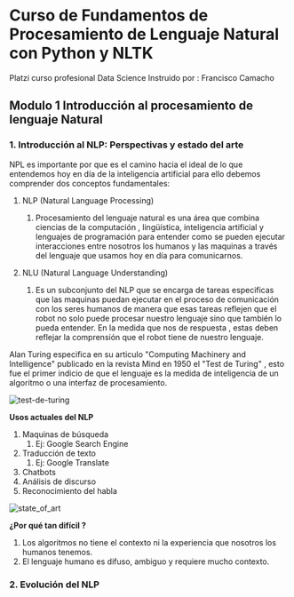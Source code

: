# Curso de Fundamentos de Procesamiento de Lenguaje Natural con Python y NLTK
Platzi curso profesional Data Science Instruido por : Francisco Camacho

## Modulo 1 Introducción al procesamiento de lenguaje Natural

### 1. Introducción al NLP: Perspectivas y estado del arte
NPL es importante por que es el camino hacia el ideal de lo que entendemos hoy en día de la inteligencia artificial para ello debemos comprender dos conceptos fundamentales:

1. NLP (Natural Language Processing)
   
   1. Procesamiento del lenguaje natural es una área que combina ciencias de la computación , lingüística, inteligencia artificial y  lenguajes de programación para entender como se pueden ejecutar interacciones entre nosotros los humanos y las maquinas a través del lenguaje que usamos hoy en día para comunicarnos.
2. NLU (Natural Language Understanding)
   
   1. Es un subconjunto del NLP que se encarga de tareas especificas que las maquinas puedan ejecutar en el proceso de comunicación con los seres humanos de manera que esas tareas reflejen que el robot no solo puede procesar nuestro lenguaje sino que también lo pueda entender. En la medida que nos de respuesta , estas deben reflejar la comprensión que el robot tiene de nuestro lenguaje.
   

Alan Turing especifica en su articulo "Computing Machinery and Intelligence" publicado en la revista Mind en 1950 el "Test de Turing" , esto fue el primer indicio de que el lenguaje es la medida de inteligencia de un algoritmo o una interfaz de procesamiento.

![test-de-turing](https://user-images.githubusercontent.com/1609027/96328254-78f36f80-1006-11eb-870c-4fdc7b633d57.png)

**Usos actuales del NLP**
1. Maquinas de búsqueda
   1. Ej: Google Search Engine
2. Traducción de texto
   1. Ej: Google Translate
3. Chatbots
4. Análisis de discurso
5. Reconocimiento del habla

![state_of_art](https://user-images.githubusercontent.com/1609027/96328282-eef7d680-1006-11eb-84da-cc8a43fed766.png)

**¿Por qué tan difícil ?**

1. Los algoritmos no tiene el contexto ni la experiencia que nosotros los humanos tenemos. 
2. El lenguaje humano es difuso, ambiguo y requiere mucho contexto.

### 2. Evolución del NLP
